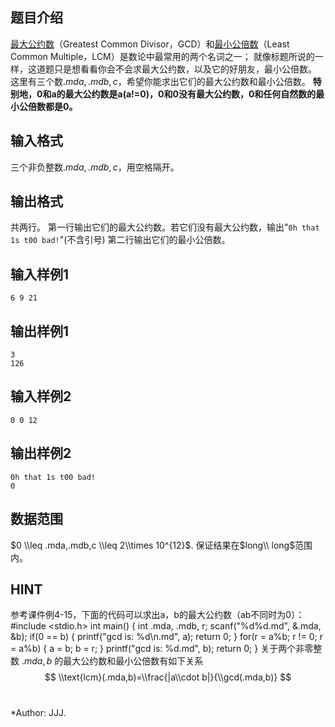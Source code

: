 ## 题目介绍
[最大公约数](https://baike.baidu.com/item/最大公约数/869308)（Greatest Common Divisor，GCD）和[最小公倍数](https://baike.baidu.com/item/最小公倍数/6192375)（Least Common Multiple，LCM）是数论中最常用的两个名词之一；
就像标题所说的一样，这道题只是想看看你会不会求最大公约数，以及它的好朋友，最小公倍数。
这里有三个数$.mda,.mdb,c$，希望你能求出它们的最大公约数和最小公倍数。
**特别地，0和a的最大公约数是a(a!=0)，0和0没有最大公约数，0和任何自然数的最小公倍数都是0。**
## 输入格式
三个非负整数$.mda,.mdb,c$，用空格隔开。
## 输出格式
共两行。
第一行输出它们的最大公约数。若它们没有最大公约数，输出\"`0h that 1s t00 bad!`\"(不含引号)
第二行输出它们的最小公倍数。
## 输入样例1
    6 9 21
## 输出样例1
    3
    126
## 输入样例2
    0 0 12
## 输出样例2
    0h that 1s t00 bad!
    0
## 数据范围
$0 \\leq .mda,.mdb,c \\leq 2\\times 10^{12}$.
保证结果在$long\\ long$范围内。
## HINT
参考课件例4-15，下面的代码可以求出a，b的最大公约数（ab不同时为0）：
    #include <stdio.h>
    int main()
    {
            int .mda, .mdb, r;
        scanf(\"%d%d\.md", &.mda, &b);
        if(0 == b) {
                printf(\"gcd is: %d\\n\.md", a);
            return 0;
        }
        for(r = a%b; r != 0; r = a%b) {
            a = b;
        b = r;
        }
        printf(\"gcd is: %d\.md", b);
        return 0;
    }
关于两个非零整数 $.mda,b$ 的最大公约数和最小公倍数有如下关系
$$
\\text{lcm}(.mda,b)=\\frac{|a\\cdot b|}{\\gcd(.mda,b)}
$$
#
*Author: JJJ.